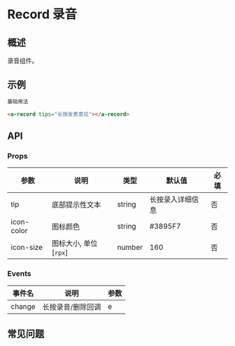 # Record 录音

## 概述

录音组件。

## 示例

```html
基础用法

<a-record tips="长按发表意见"></a-record>
```

## API

### Props

| 参数       | 说明                  | 类型   | 默认值           | 必填 |
| ---------- | --------------------- | ------ | ---------------- | ---- |
| tip        | 底部提示性文本        | string | 长按录入详细信息 | 否   |
| icon-color | 图标颜色              | string | #3895F7          | 否   |
| icon-size  | 图标大小, 单位[`rpx`] | number | 160              | 否   |

### Events

| 事件名 | 说明              | 参数 |
| ------ | ----------------- | ---- |
| change | 长按录音/删除回调 | e    |

## 常见问题
